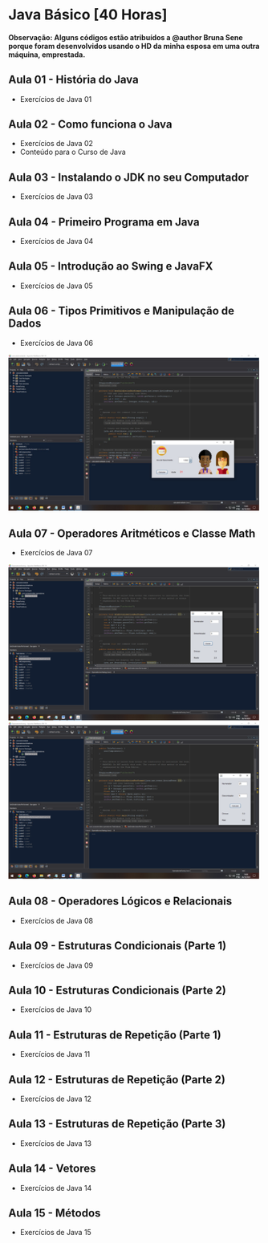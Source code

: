 # Java Básico [40 Horas]
#### Observação: Alguns códigos estão atribuídos a @author Bruna Sene porque foram desenvolvidos usando o HD da minha esposa em uma outra máquina, emprestada.

## Aula 01 - História do Java
* Exercícios de Java 01
## Aula 02 - Como funciona o Java
* Exercícios de Java 02
* Conteúdo para o Curso de Java
## Aula 03 - Instalando o JDK no seu Computador
* Exercícios de Java 03
## Aula 04 - Primeiro Programa em Java
* Exercícios de Java 04
## Aula 05 - Introdução ao Swing e JavaFX
* Exercícios de Java 05
## Aula 06 - Tipos Primitivos e Manipulação de Dados
* Exercícios de Java 06
  
<img src="https://github.com/PBPaschoal/Java/blob/main/Curso%20em%20v%C3%ADdeo/Java%20B%C3%A1sico/Fotos/Exercicio%2006.jpeg?raw=true" alt="Print aula Curso em video" width="500px">

## Aula 07 - Operadores Aritméticos e Classe Math
* Exercícios de Java 07

<img src="https://github.com/PBPaschoal/Java/blob/main/Curso%20em%20v%C3%ADdeo/Java%20B%C3%A1sico/Fotos/Aula%2007%20-%2001.png?raw=true" alt="Print aula Curso em video" width="500px">
<img src="https://github.com/PBPaschoal/Java/blob/main/Curso%20em%20v%C3%ADdeo/Java%20B%C3%A1sico/Fotos/Aula%2007%20-%2002.png?raw=true" alt="Print aula Curso em video" width="500px">

## Aula 08 - Operadores Lógicos e Relacionais
* Exercícios de Java 08
## Aula 09 - Estruturas Condicionais (Parte 1)
* Exercícios de Java 09
## Aula 10 - Estruturas Condicionais (Parte 2)
* Exercícios de Java 10
## Aula 11 - Estruturas de Repetição (Parte 1)
* Exercícios de Java 11
## Aula 12 - Estruturas de Repetição (Parte 2)
* Exercícios de Java 12
## Aula 13 - Estruturas de Repetição (Parte 3)
* Exercícios de Java 13
## Aula 14 - Vetores
* Exercícios de Java 14
## Aula 15 - Métodos
* Exercícios de Java 15

